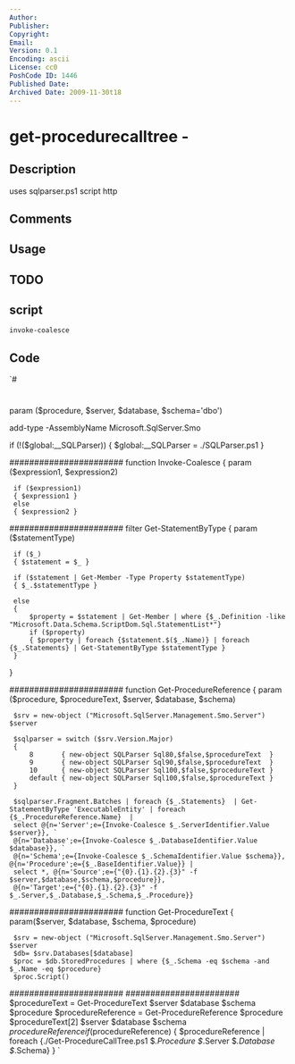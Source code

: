 ```yaml
---
Author: 
Publisher: 
Copyright: 
Email: 
Version: 0.1
Encoding: ascii
License: cc0
PoshCode ID: 1446
Published Date: 
Archived Date: 2009-11-30t18
---
```


# get-procedurecalltree - 

## Description

uses sqlparser.ps1 script http

## Comments



## Usage



## TODO



## script

`invoke-coalesce`

## Code

`#
 #
 
 
 param ($procedure, $server, $database, $schema='dbo')
 
 add-type -AssemblyName Microsoft.SqlServer.Smo
 
 if (!($global:__SQLParser))
 {
     $global:__SQLParser = ./SQLParser.ps1
 }
 
 #######################
 function Invoke-Coalesce
 {
     param ($expression1, $expression2)
 
     if ($expression1)
     { $expression1 }
     else
     { $expression2 }
 
 
 #######################
 filter Get-StatementByType
 {
     param ($statementType)
 
     if ($_)
     { $statement = $_ }
     
     if ($statement | Get-Member -Type Property $statementType)
     { $_.$statementType }
 
     else
     {
         $property = $statement | Get-Member | where {$_.Definition -like "Microsoft.Data.Schema.ScriptDom.Sql.StatementList*"}
         if ($property)
         { $property | foreach {$statement.$($_.Name)} | foreach {$_.Statements} | Get-StatementByType $statementType }
     }
 }
 
 #######################
 function Get-ProcedureReference
 {
     param ($procedure, $procedureText, $server, $database, $schema)
 
     $srv = new-object ("Microsoft.SqlServer.Management.Smo.Server") $server
 
     $sqlparser = switch ($srv.Version.Major)
     {
         8       { new-object SQLParser Sql80,$false,$procedureText  }
         9       { new-object SQLParser Sql90,$false,$procedureText  }
         10      { new-object SQLParser Sql100,$false,$procedureText }
         default { new-object SQLParser Sql100,$false,$procedureText }
     }
 
     $sqlparser.Fragment.Batches | foreach {$_.Statements}  | Get-StatementByType 'ExecutableEntity' | foreach {$_.ProcedureReference.Name}  |
     select @{n='Server';e={Invoke-Coalesce $_.ServerIdentifier.Value $server}}, `
     @{n='Database';e={Invoke-Coalesce $_.DatabaseIdentifier.Value $database}}, `
     @{n='Schema';e={Invoke-Coalesce $_.SchemaIdentifier.Value $schema}}, @{n='Procedure';e={$_.BaseIdentifier.Value}} | 
     select *, @{n='Source';e={"{0}.{1}.{2}.{3}" -f $server,$database,$schema,$procedure}}, `
     @{n='Target';e={"{0}.{1}.{2}.{3}" -f $_.Server,$_.Database,$_.Schema,$_.Procedure}}
 
 
 #######################
 function Get-ProcedureText
 {
     param($server, $database, $schema, $procedure)
     
     $srv = new-object ("Microsoft.SqlServer.Management.Smo.Server") $server
     $db= $srv.Databases[$database]
     $proc = $db.StoredProcedures | where {$_.Schema -eq $schema -and $_.Name -eq $procedure}
     $proc.Script()
  
 
 #######################
 #######################
 $procedureText = Get-ProcedureText $server $database $schema $procedure 
 $procedureReference = Get-ProcedureReference $procedure $procedureText[2] $server $database $schema
 $procedureReference
 if ($procedureReference)
 { $procedureReference | foreach {./Get-ProcedureCallTree.ps1 $_.Procedure $_.Server $_.Database $_.Schema} }
`

